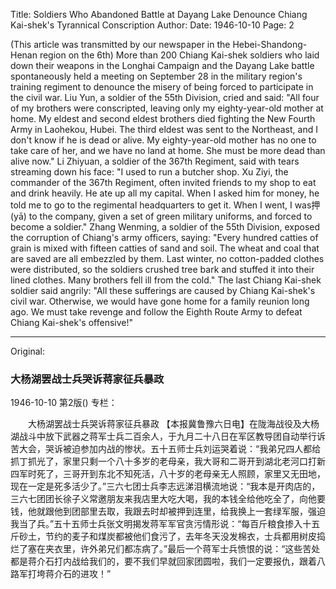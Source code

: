Title: Soldiers Who Abandoned Battle at Dayang Lake Denounce Chiang Kai-shek's Tyrannical Conscription
Author:
Date: 1946-10-10
Page: 2

(This article was transmitted by our newspaper in the Hebei-Shandong-Henan region on the 6th) More than 200 Chiang Kai-shek soldiers who laid down their weapons in the Longhai Campaign and the Dayang Lake battle spontaneously held a meeting on September 28 in the military region's training regiment to denounce the misery of being forced to participate in the civil war. Liu Yun, a soldier of the 55th Division, cried and said: "All four of my brothers were conscripted, leaving only my eighty-year-old mother at home. My eldest and second eldest brothers died fighting the New Fourth Army in Laohekou, Hubei. The third eldest was sent to the Northeast, and I don't know if he is dead or alive. My eighty-year-old mother has no one to take care of her, and we have no land at home. She must be more dead than alive now." Li Zhiyuan, a soldier of the 367th Regiment, said with tears streaming down his face: "I used to run a butcher shop. Xu Ziyi, the commander of the 367th Regiment, often invited friends to my shop to eat and drink heavily. He ate up all my capital. When I asked him for money, he told me to go to the regimental headquarters to get it. When I went, I was押 (yā) to the company, given a set of green military uniforms, and forced to become a soldier." Zhang Wenming, a soldier of the 55th Division, exposed the corruption of Chiang's army officers, saying: "Every hundred catties of grain is mixed with fifteen catties of sand and soil. The wheat and coal that are saved are all embezzled by them. Last winter, no cotton-padded clothes were distributed, so the soldiers crushed tree bark and stuffed it into their lined clothes. Many brothers fell ill from the cold." The last Chiang Kai-shek soldier said angrily: "All these sufferings are caused by Chiang Kai-shek's civil war. Otherwise, we would have gone home for a family reunion long ago. We must take revenge and follow the Eighth Route Army to defeat Chiang Kai-shek's offensive!"



<hr /> 

Original: 


### 大杨湖罢战士兵哭诉蒋家征兵暴政

1946-10-10
第2版()
专栏：

　　大杨湖罢战士兵哭诉蒋家征兵暴政
    【本报冀鲁豫六日电】在陇海战役及大杨湖战斗中放下武器之蒋军士兵二百余人，于九月二十八日在军区教导团自动举行诉苦大会，哭诉被迫参加内战的惨状。五十五师士兵刘运哭着说：“我弟兄四人都给抓丁抓光了，家里只剩一个八十多岁的老母亲，我大哥和二哥开到湖北老河口打新四军时死了，三哥开到东北不知死活，八十岁的老母亲无人照顾，家里又无田地，现在一定是死多活少了。”三六七团士兵李志远涕泪横流地说：“我本是开肉店的，三六七团团长徐子义常邀朋友来我店里大吃大喝，我的本钱全给他吃全了，向他要钱，他就跟他到团部里去取，我跟去时却被押到连里，给我换上一套绿军服，强迫我当了兵。”五十五师士兵张文明揭发蒋军军官贪污情形说：“每百斤粮食掺入十五斤砂土，节约的麦子和煤炭都被他们食污了，去年冬天没发棉衣，士兵都用树皮捣烂了塞在夹衣里，许外弟兄们都冻病了。”最后一个蒋军士兵愤恨的说：“这些苦处都是蒋介石打内战给我们的，要不我们早就回家团圆啦，我们一定要报仇，跟着八路军打垮蒋介石的进攻！”
